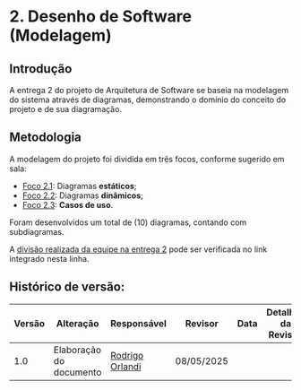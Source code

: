 # 2. Desenho de Software (Modelagem)

## Introdução

A entrega 2 do projeto de Arquitetura de Software se baseia na modelagem do sistema através de diagramas, demonstrando o domínio do conceito do projeto e de sua diagramação.

## Metodologia

A modelagem do projeto foi dividida em três focos, conforme sugerido em sala:
* [Foco 2.1](2.1.ModelagemEstatica.md): Diagramas **estáticos**;
* [Foco 2.2](2.2.ModelagemDinamica.md): Diagramas **dinâmicos**;
* [Foco 2.3](2.3.ModelagemOrganizacionalCasosDeUso.md): **Casos de uso**.

Foram desenvolvidos um total de (10) diagramas, contando com subdiagramas.

A [divisão realizada da equipe na entrega 2](2.4.ParticipacoesModelagem.md) pode ser verificada no link integrado nesta linha.

## Histórico de versão:

| Versão | Alteração                  | Responsável     | Revisor | Data       | Detalhes da Revisão |
| -      | -                          | -               | -       | -          | -                   |
| 1.0    | Elaboração do documento | [Rodrigo Orlandi](https://github.com/OrlandiRodrigo)  | 08/05/2025 | |
